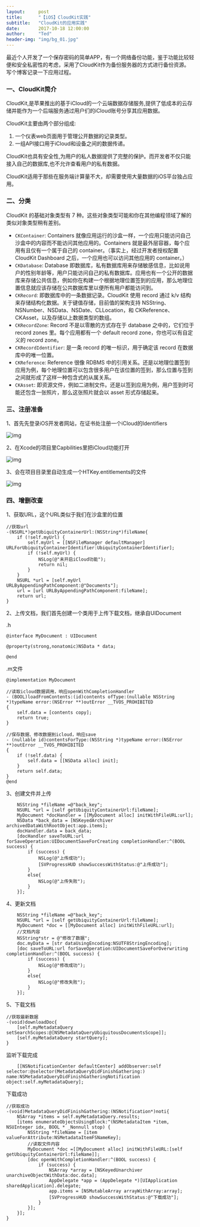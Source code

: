 ```yaml
---
layout:     post
title:      "【iOS】CloudKit实践"
subtitle:   "CloudKit的应用实践"
date:       2017-10-18 12:00:00
author:     "Ted"
header-img: "img/bg_01.jpg"
---
```


最近个人开发了一个保存密码的简单APP，有一个网络备份功能，鉴于功能比较轻便和安全私密性的考虑，采用了CloudKit作为备份服务器的方式进行备份资源。写个博客记录一下应用过程。

### 一、CloudKit简介

CloudKit,是苹果推出的基于iCloud的一个云端数据存储服务,提供了低成本的云存储并能作为一个后端服务通过用户们的iCloud账号分享其应用数据。

CloudKit主要由两个部分组成:

1. 一个仪表web页面用于管理公开数据的记录类型。
2. 一组API接口用于iCloud和设备之间的数据传递。

CloudKit也具有安全性,为用户的私人数据提供了完整的保护。而开发者不仅只能接入自己的数据库,也不允许查看用户的私有数据。

CloudKit适用于那些在服务端计算量不大，却需要使用大量数据的iOS平台独占应用。

### 二、分类

CloudKit 的基础对象类型有 7 种。这些对象类型可能和你在其他编程领域了解的类似对象类型稍有差别。

- `CKContainer`: Containers 就像应用运行的沙盒一样，一个应用只能访问自己沙盒中的内容而不能访问其他应用的。Containers 就是最外层容器，每个应用有且仅有一个属于自己的 container。（事实上，经过开发者授权配置 CloudKit Dashboard 之后，一个应用也可以访问其他应用的 container。）
- `CKDatabase`: Database 即数据库，私有数据库用来存储敏感信息，比如说用户的性别年龄等，用户只能访问自己的私有数据库。应用也有一个公开的数据库来存储公共信息，例如你在构建一个根据地理位置签到的应用，那么地理位置信息就应该存储在公共数据库里以便所有用户都能访问到。
- `CKRecord`: 即数据库中的一条数据记录。CloudKit 使用 record 通过 k/v 结构来存储结构化数据。关于键值存储，目前值的架构支持 NSString、NSNumber、NSData、NSDate、CLLocation，和 CKReference、CKAsset，以及存储以上数据类型的数组。
- `CKRecordZone`: Record 不是以零散的方式存在于 database 之中的，它们位于 record zones 里。每个应用都有一个 default record zone，你也可以有自定义的 record zone。
- `CKRecordIdentifier`: 是一条 record 的唯一标识，用于确定该 record 在数据库中的唯一位置。
- `CKReference`: Reference 很像 RDBMS 中的引用关系。还是以地理位置签到应用为例，每个地理位置可以包含很多用户在该位置的签到，那么位置与签到之间就形成了这样一种包含式的从属关系。
- `CKAsset`: 即资源文件，例如二进制文件。还是以签到应用为例，用户签到时可能还包含一张照片，那么这张照片就会以 asset 形式存储起来。

### 三、注册准备

1、首先先登录iOS开发者网站，在证书处注册一个iCloud的Identifiers

![img](/img/Simple_3/28.png)

2、在Xcode的项目里Capbilities里把iCloud功能打开

![img](/img/Simple_3/29.png)

3、会在项目目录里自动生成一个HTKey.entitlements的文件

![img](/img/Simple_3/30.png)

### 四、增删改查

1、获取URL，这个URL类似于我们在沙盒里的位置

```objc
//获取url
-(NSURL*)getUbiquityContainerUrl:(NSString*)fileName{
    if (!self.myUrl) {
        self.myUrl = [[NSFileManager defaultManager] URLForUbiquityContainerIdentifier:UbiquityContainerIdentifier];
        if (!self.myUrl) {
            NSLog(@"未开启iCloud功能");
            return nil;
        }
    }
    NSURL *url = [self.myUrl URLByAppendingPathComponent:@"Documents"];
    url = [url URLByAppendingPathComponent:fileName];
    return url;
}
```

2、上传文档，我们首先创建一个类用于上传下载文档，继承自UIDocument

.h

```objc
@interface MyDocument : UIDocument

@property(strong,nonatomic)NSData * data;

@end
```

.m文件

```objc
@implementation MyDocument

//读取icloud数据调用，响应openWithCompletionHandler
- (BOOL)loadFromContents:(id)contents ofType:(nullable NSString *)typeName error:(NSError **)outError __TVOS_PROHIBITED
{
    self.data = [contents copy];
    return true;
}

//保存数据、修改数据到icloud，响应save
- (nullable id)contentsForType:(NSString *)typeName error:(NSError **)outError __TVOS_PROHIBITED
{
    if (!self.data) {
        self.data = [[NSData alloc] init];
    }
    return self.data;
}
@end
```

3、创建文件并上传

```objc
    NSString *fileName =@"back_key";
    NSURL *url = [self getUbiquityContainerUrl:fileName];
    MyDocument *docHandler = [[MyDocument alloc] initWithFileURL:url];
    NSData *back_data = [NSKeyedArchiver archivedDataWithRootObject:app.items];
    docHandler.data = back_data;
    [docHandler saveToURL:url forSaveOperation:UIDocumentSaveForCreating completionHandler:^(BOOL success) {
        if (success) {
            NSLog(@"上传成功");
            [SVProgressHUD showSuccessWithStatus:@"上传成功"];
        }
        else{
            NSLog(@"上传失败");
        }
    }];
```

4、更新文档

```objc
    NSString *fileName =@"back_key";
    NSURL *url = [self getUbiquityContainerUrl:fileName];
    MyDocument *doc = [[MyDocument alloc] initWithFileURL:url];
    //文档内容
    NSString*str = @"修改了数据";
    doc.myData = [str dataUsingEncoding:NSUTF8StringEncoding];
    [doc saveToURL:url forSaveOperation:UIDocumentSaveForOverwriting completionHandler:^(BOOL success) {
        if (success) {
            NSLog(@"修改成功");
        }
        else{
            NSLog(@"修改失败");
        }
    }];
```

5、下载文档

```objc
//获取最新数据
-(void)downloadDoc{
    [self.myMetadataQuery setSearchScopes:@[NSMetadataQueryUbiquitousDocumentsScope]];
    [self.myMetadataQuery startQuery];
}
```

监听下载完成

```objc
    [[NSNotificationCenter defaultCenter] addObserver:self selector:@selector(MetadataQueryDidFinishGathering:) name:NSMetadataQueryDidFinishGatheringNotification object:self.myMetadataQuery];
```

下载成功

```objc
//获取成功
-(void)MetadataQueryDidFinishGathering:(NSNotification*)noti{
    NSArray *items = self.myMetadataQuery.results;
    [items enumerateObjectsUsingBlock:^(NSMetadataItem *item, NSUInteger idx, BOOL * _Nonnull stop) {
        NSString *fileName = [item valueForAttribute:NSMetadataItemFSNameKey];
        //读取文件内容
        MyDocument *doc =[[MyDocument alloc] initWithFileURL:[self getUbiquityContainerUrl:fileName]];
        [doc openWithCompletionHandler:^(BOOL success) {
            if (success) {
                NSArray *array = [NSKeyedUnarchiver unarchiveObjectWithData:doc.data];
                AppDelegate *app = (AppDelegate *)[UIApplication sharedApplication].delegate;
                app.items = [NSMutableArray arrayWithArray:array];
                [SVProgressHUD showSuccessWithStatus:@"下载成功"];
            }
        }];
    }];
}
```

